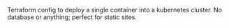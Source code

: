 Terraform config to deploy a single container into a kubernetes cluster. No
database or anything; perfect for static sites.
